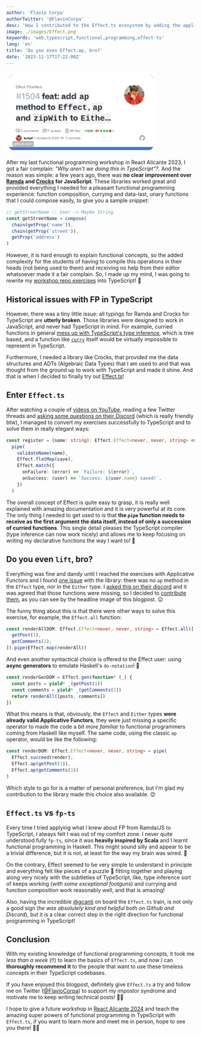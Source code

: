 ```yaml
---
author: 'Flavio Corpa'
authorTwitter: '@FlavioCorpa'
desc: 'How I contributed to the Effect.ts ecosystem by adding the applicative operator.'
image: ./images/Effect.png
keywords: 'web,typescript,functional,programming,effect-ts'
lang: 'en'
title: 'Do you even Effect.ap, bro?'
date: '2023-11-17T17:22:00Z'
---
```


<img src="./images/Effect.png" alt="effect-ts" width="400px">

After my last functional programming workshop in React Alicante 2023, I got a fair complain: _"Why aren't we doing this in TypeScript"?_. And the reason was simple: a few years ago, there was **no clear improvement over [Ramda](https://ramdajs.com/) and [Crocks](https://crocks.dev) for JavaScript**. These libraries worked great and provided everything I needed for a pleasant functional programming experience: function composition, currying and data-last, unary functions that I could compose easily, to give you a sample snippet:

```js
// getStreetName :: User -> Maybe String
const getStreetName = compose(
  chain(getProp('name')),
  chain(getProp('street')),
  getProp('address')
)
```

However, it is hard enough to explain functional concepts, so the added complexity for the students of having to compile this operations in their heads (not being used to them) and receiving no help from their editor whatsoever made it a fair complain. So, I made up my mind, I was going to rewrite my [workshop repo exercises](https://github.com/kutyel/fpjs-workshop) into TypeScript! 🚀

## Historical issues with FP in TypeScript

However, there was a tiny little issue: all typings for Ramda and Crocks for TypeScript are **utterly broken**. Those libraries were designed to work in JavaScript, and never had TypeScript in mind. For example, curried functions in general [mess up with TypeScript's type inference](https://discord.com/channels/795981131316985866/1159080096339087390/1159094255822843904), which is tree based, and a function like [`curry`](https://ramdajs.com/docs/#curry) itself would be virtually impossible to represent in TypeScript.

Furthermore, I needed a library like Crocks, that provided me the data structures and ADTs (Algebraic Data Types) that I am used to and that was thought from the ground up to work with TypeScript and made it shine. And that is when I decided to finally try out [Effect.ts](https://effect.website/)!

## Enter `Effect.ts`

After watching a couple of [videos on YouTube](https://youtu.be/fTN8BX5qj6s?si=wEXoaqvUgtBPhmJi), reading a few Twitter threads and [asking some questions on their Discord](https://discord.com/channels/795981131316985866/1159105251685711963) (which is really friendly btw), I managed to convert my exercises successfully to TypeScript and to solve them in really elegant ways:

```ts
const register = (name: string): Effect.Effect<never, never, string> =>
  pipe(
    validateName(name),
    Effect.flatMap(save),
    Effect.match({
      onFailure: (error) => `Failure: ${error}`,
      onSuccess: (user) => `Success: ${user.name} saved!`,
    })
  )
```

The overall concept of Effect is quite easy to grasp, it is really well explained with amazing documentation and it is very powerful at its core. The only thing I needed to get used to is that **the `pipe` function needs to receive as the first argument the data itself, instead of only a succession of curried functions**. This single detail pleases the TypeScript compiler (type inference can now work nicely) and allows me to keep focusing on writing my declarative functions the way I want to! 💯

## Do you even `lift`, bro?

Everything was fine and dandy until I reached the exercises with Applicative Functors and I found [one issue](https://github.com/Effect-TS/effect/issues/1502) with the library: there was no `ap` method in the `Effect` type, nor in the `Either` type. I [asked this on their discord](https://discord.com/channels/795981131316985866/1125094089281511474/threads/1160871851631849532) and it was agreed that those functions were missing, so I decided to [contribute them](https://github.com/Effect-TS/effect/pull/1504), as you can see by the headline image of this blogpost. 😉

The funny thing about this is that there were other ways to solve this exercise, for example, the `Effect.all` function:

```ts
const renderAllDOM: Effect.Effect<never, never, string> = Effect.all([
  getPost(1),
  getComments(1),
]).pipe(Effect.map(renderAll))
```

And even another syntactical choice is offered to the Effect user: using **async generators** to emulate Haskell's `do-notation`! 🤯

```ts
const renderGenDOM = Effect.gen(function* (_) {
  const posts = yield* _(getPost(1))
  const comments = yield* _(getComments(1))
  return renderAll([posts, comments])
})
```

What this means is that, obviously, the `Effect` and `Either` types **were already valid Applicative Functors**, they were just missing a specific operator to made the code a _bit more familiar_ to functional programmers coming from Haskell like myself. The same code, using the classic `ap` operator, would be like the following:

```ts
const renderDOM: Effect.Effect<never, never, string> = pipe(
  Effect.succeed(render),
  Effect.ap(getPost(1)),
  Effect.ap(getComments(1))
)
```

Which style to go for is a matter of personal preference, but I'm glad my contribution to the library made this choice also available. 😊

## `Effect.ts` vs `fp-ts`

Every time I tried applying what I knew about FP from Ramda/JS to TypeScript, I always felt I was out of my comfort zone. I never quite understood fully `fp-ts`, since it was **heavily inspired by Scala** and I learnt functional programming in Haskell. This might sound silly and appear to be a trivial difference, but it is not, at least for the way my brain was wired. 🧠

On the contrary, Effect seemed to be very simple to understand in principle and everything felt like pieces of a puzzle 🧩 fitting together and playing along very nicely with the subtleties of TypeScript, like, type inference sort of keeps working (_with some exceptional footguns_) and currying and function composition work reasonably well, and that is amazing!

Also, having the incredible [@gcanti](https://twitter.com/GiulioCanti) on board the `Effect.ts` train, is not only a good sign (_he was absolutely kind and helpful both on Github and Discord_), but it is a clear correct step in the right direction for functional programming in TypeScript!

## Conclusion

With my existing knowledge of functional programming concepts, it took me _less than a week_ (‼️) to learn the basics of `Effect.ts`, and now I can **thoroughly recommend it** to the people that want to use these timeless concepts in their TypeScript codebases.

If you have enjoyed this blogpost, definitely give `Effect.ts` a try and follow me on Twitter ([@FlavioCorpa](https://twitter.com/FlavioCorpa)) to support my impostor syndrome and motivate me to keep writing technical posts! 🙏🏻

I hope to give a future workshop in [React Alicante 2024](https://reactalicante.es/) and teach the amazing super powers of functional programming in TypeScript with `Effect.ts`, if you want to learn more and meet me in person, hope to see you there! 🤞🏻
